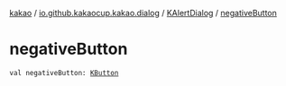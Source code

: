 [kakao](../../index.md) / [io.github.kakaocup.kakao.dialog](../index.md) / [KAlertDialog](index.md) / [negativeButton](./negative-button.md)

# negativeButton

`val negativeButton: `[`KButton`](../../io.github.kakaocup.kakao.text/-k-button/index.md)